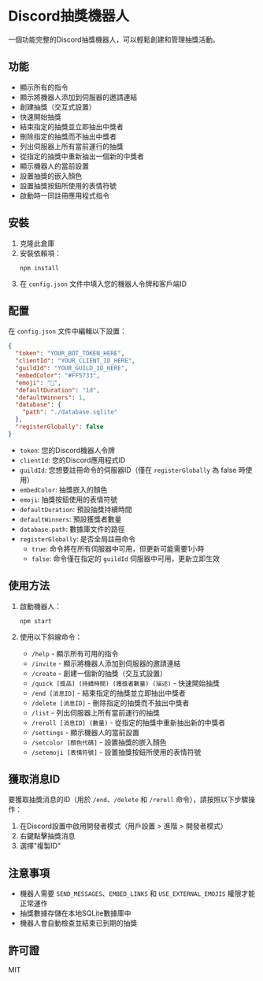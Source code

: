 # Discord抽獎機器人

一個功能完整的Discord抽獎機器人，可以輕鬆創建和管理抽獎活動。

## 功能

- 顯示所有的指令
- 顯示將機器人添加到伺服器的邀請連結
- 創建抽獎（交互式設置）
- 快速開始抽獎
- 結束指定的抽獎並立即抽出中獎者
- 刪除指定的抽獎而不抽出中獎者
- 列出伺服器上所有當前運行的抽獎
- 從指定的抽獎中重新抽出一個新的中獎者
- 顯示機器人的當前設置
- 設置抽獎的嵌入顏色
- 設置抽獎按鈕所使用的表情符號
- 啟動時一同註冊應用程式指令

## 安裝

1. 克隆此倉庫
2. 安裝依賴項：
   ```
   npm install
   ```
3. 在 `config.json` 文件中填入您的機器人令牌和客戶端ID

## 配置

在 `config.json` 文件中編輯以下設置：

```json
{
  "token": "YOUR_BOT_TOKEN_HERE",
  "clientId": "YOUR_CLIENT_ID_HERE",
  "guildId": "YOUR_GUILD_ID_HERE",
  "embedColor": "#FF5733",
  "emoji": "🎉",
  "defaultDuration": "1d",
  "defaultWinners": 1,
  "database": {
    "path": "./database.sqlite"
  },
  "registerGlobally": false
}
```

- `token`: 您的Discord機器人令牌
- `clientId`: 您的Discord應用程式ID
- `guildId`: 您想要註冊命令的伺服器ID（僅在 `registerGlobally` 為 false 時使用）
- `embedColor`: 抽獎嵌入的顏色
- `emoji`: 抽獎按鈕使用的表情符號
- `defaultDuration`: 預設抽獎持續時間
- `defaultWinners`: 預設獲獎者數量
- `database.path`: 數據庫文件的路徑
- `registerGlobally`: 是否全局註冊命令
  - `true`: 命令將在所有伺服器中可用，但更新可能需要1小時
  - `false`: 命令僅在指定的 `guildId` 伺服器中可用，更新立即生效

## 使用方法

1. 啟動機器人：
   ```
   npm start
   ```

2. 使用以下斜線命令：

   - `/help` - 顯示所有可用的指令
   - `/invite` - 顯示將機器人添加到伺服器的邀請連結
   - `/create` - 創建一個新的抽獎（交互式設置）
   - `/quick [獎品] (持續時間) (獲獎者數量) (描述)` - 快速開始抽獎
   - `/end [消息ID]` - 結束指定的抽獎並立即抽出中獎者
   - `/delete [消息ID]` - 刪除指定的抽獎而不抽出中獎者
   - `/list` - 列出伺服器上所有當前運行的抽獎
   - `/reroll [消息ID] (數量)` - 從指定的抽獎中重新抽出新的中獎者
   - `/settings` - 顯示機器人的當前設置
   - `/setcolor [顏色代碼]` - 設置抽獎的嵌入顏色
   - `/setemoji [表情符號]` - 設置抽獎按鈕所使用的表情符號

## 獲取消息ID

要獲取抽獎消息的ID（用於 `/end`、`/delete` 和 `/reroll` 命令），請按照以下步驟操作：

1. 在Discord設置中啟用開發者模式（用戶設置 > 進階 > 開發者模式）
2. 右鍵點擊抽獎消息
3. 選擇"複製ID"

## 注意事項

- 機器人需要 `SEND_MESSAGES`、`EMBED_LINKS` 和 `USE_EXTERNAL_EMOJIS` 權限才能正常運作
- 抽獎數據存儲在本地SQLite數據庫中
- 機器人會自動檢查並結束已到期的抽獎

## 許可證

MIT
